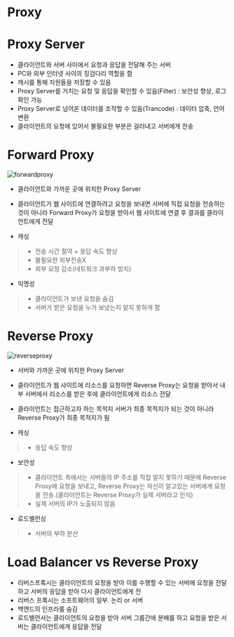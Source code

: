 Proxy
==================================

# Proxy Server

* 클라이언트와 서버 사이에서 요청과 응답을 전달해 주는 서버
* PC와 외부 인터넷 사이의 징검다리 역할을 함
* 캐시를 통해 자원들을 저장할 수 있음
* Proxy Server를 거치는 요청 및 응답을 확인할 수 있음(Filter) : 보안성 향상, 로그 확인 가능
* Proxy Server로 넘어온 데이터를 조작할 수 있음(Trancode) : 데이터 압축, 언어 변환
* 클라이언트의 요청에 있어서 불필요한 부분은 걸러내고 서버에게 전송

# Forward Proxy

![forwardproxy](https://user-images.githubusercontent.com/57285121/115058597-6bb92e00-9f20-11eb-8b1d-5b3916c1e62a.PNG)   
   
* 클라이언트와 가까운 곳에 위치한 Proxy Server   
* 클라이언트가 웹 사이트에 연결하려고 요청을 보내면 서버에 직접 요청을 전송하는 것이 아니라 Forward Proxy가 요청을 받아서 웹 사이트에 연결 후 결과를 클라이언트에게 전달

* 캐싱
> * 전송 시간 절약 + 응답 속도 향상   
> * 불필요한 외부전송X   
> * 외부 요청 감소(네트워크 과부하 방지)  

* 익명성
> * 클라이언트가 보낸 요청을 숨김   
> * 서버가 받은 요청을 누가 보냈는지 알지 못하게 함   


# Reverse Proxy

![reverseproxy](https://user-images.githubusercontent.com/57285121/115059042-f39f3800-9f20-11eb-9875-9c932a90843c.PNG)   
   
* 서버와 가까운 곳에 위치한 Proxy Server
* 클라이언트가 웹 사이트에 리소스를 요청하면 Reverse Proxy는 요청을 받아서 내부 서버에서 리소스를 받은 후에 클라이언트에게 리소스 전달
* 클라이언트는 접근하고자 하는 목적지 서버가 최종 목적지가 되는 것이 아니라 Reverse Proxy가 최종 목적지가 됨

* 캐싱
> * 응답 속도 향상   
 
* 보안성
> * 클라이언트 측에서는 서버들의 IP 주소를 직접 알지 못하기 때문에 Reverse Proxy에 요청을 보내고, Reverse Proxy는 자신이 알고있는 서버에게 요청을 전송.(클라이언트는 Reverse Proxy가 실제 서버라고 인식)   
> * 실제 서버의 IP가 노출되지 않음   

* 로드밸런싱
> * 서버의 부하 분산   

# Load Balancer vs Reverse Proxy
* 리버스프록시는 클라이언트의 요청을 받아 이를 수행할 수 있는 서버에 요청을 전달하고 서버의 응답을 받아 다시 클라이언트에게 전
* 리버스 프록시는 소프트웨어의 일부. 논리 or 서버
* 백엔드의 인프라를 숨김
* 로드밸런서는 클라이언트의 요청을 받아 서버 그룹간에 분배를 하고 요청을 받은 서버는 클라이언트에게 응답을 전달


